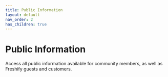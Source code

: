 ```yaml
---
title: Public Information
layout: default
nav_order: 2
has_children: true
---
```


# Public Information

Access all public information available for community members, as well as Freshify guests and customers.


